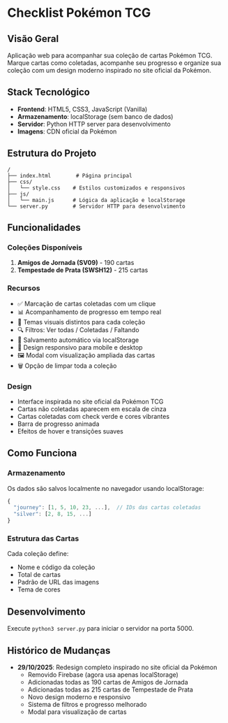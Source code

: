 # Checklist Pokémon TCG

## Visão Geral
Aplicação web para acompanhar sua coleção de cartas Pokémon TCG. Marque cartas como coletadas, acompanhe seu progresso e organize sua coleção com um design moderno inspirado no site oficial da Pokémon.

## Stack Tecnológico
- **Frontend**: HTML5, CSS3, JavaScript (Vanilla)
- **Armazenamento**: localStorage (sem banco de dados)
- **Servidor**: Python HTTP server para desenvolvimento
- **Imagens**: CDN oficial da Pokémon

## Estrutura do Projeto
```
/
├── index.html        # Página principal
├── css/
│   └── style.css    # Estilos customizados e responsivos
├── js/
│   └── main.js      # Lógica da aplicação e localStorage
└── server.py        # Servidor HTTP para desenvolvimento
```

## Funcionalidades

### Coleções Disponíveis
1. **Amigos de Jornada (SV09)** - 190 cartas
2. **Tempestade de Prata (SWSH12)** - 215 cartas

### Recursos
- ✅ Marcação de cartas coletadas com um clique
- 📊 Acompanhamento de progresso em tempo real
- 🎨 Temas visuais distintos para cada coleção
- 🔍 Filtros: Ver todas / Coletadas / Faltando
- 💾 Salvamento automático via localStorage
- 📱 Design responsivo para mobile e desktop
- 🖼️ Modal com visualização ampliada das cartas
- 🗑️ Opção de limpar toda a coleção

### Design
- Interface inspirada no site oficial da Pokémon TCG
- Cartas não coletadas aparecem em escala de cinza
- Cartas coletadas com check verde e cores vibrantes
- Barra de progresso animada
- Efeitos de hover e transições suaves

## Como Funciona

### Armazenamento
Os dados são salvos localmente no navegador usando localStorage:
```javascript
{
  "journey": [1, 5, 10, 23, ...],  // IDs das cartas coletadas
  "silver": [2, 8, 15, ...]
}
```

### Estrutura das Cartas
Cada coleção define:
- Nome e código da coleção
- Total de cartas
- Padrão de URL das imagens
- Tema de cores

## Desenvolvimento
Execute `python3 server.py` para iniciar o servidor na porta 5000.

## Histórico de Mudanças
- **29/10/2025**: Redesign completo inspirado no site oficial da Pokémon
  - Removido Firebase (agora usa apenas localStorage)
  - Adicionadas todas as 190 cartas de Amigos de Jornada
  - Adicionadas todas as 215 cartas de Tempestade de Prata
  - Novo design moderno e responsivo
  - Sistema de filtros e progresso melhorado
  - Modal para visualização de cartas
